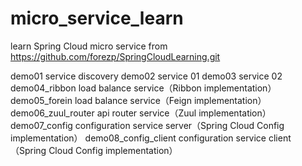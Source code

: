 # micro_service_learn
learn Spring Cloud micro service from https://github.com/forezp/SpringCloudLearning.git

demo01                service discovery
demo02                service 01
demo03                service 02
demo04_ribbon         load balance service（Ribbon implementation）
demo05_forein         load balance service（Feign implementation）
demo06_zuul_router    api router service（Zuul implementation）
demo07_config         configuration service server（Spring Cloud Config implementation）
demo08_config_client  configuration service client（Spring Cloud Config implementation）
